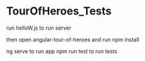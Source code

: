 # TourOfHeroes_Tests

run helloW.js to run server

then open angular-tour-of-heroes and run npm install

ng serve to run app
npm run test to run tests
